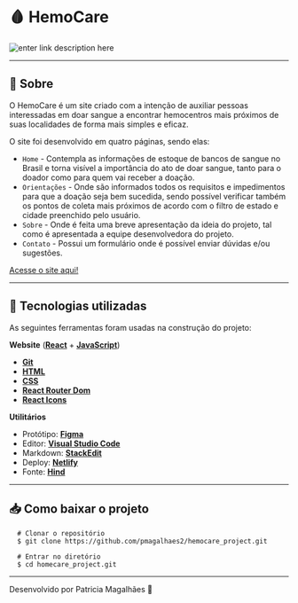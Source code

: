 #  🩸 HemoCare

![enter link description here](https://github.com/pmagalhaes2/hemocare_project/blob/main/src/assets/hemo_care.gif?raw=true)

---

##  📜  Sobre

O HemoCare é um site criado com a intenção de auxiliar pessoas interessadas em doar sangue a encontrar hemocentros mais próximos de suas localidades de forma mais simples e eficaz.

O site foi desenvolvido em quatro páginas, sendo elas:

-  `Home` -  Contempla as informações de estoque de bancos de sangue no Brasil e torna visível a importância do ato de doar sangue, tanto para o doador como para quem vai receber a doação. 
 -  `Orientações` - Onde são informados todos os requisitos e impedimentos para que a doação seja bem sucedida, sendo possível verificar também os pontos de coleta mais próximos de acordo com o filtro de estado e cidade preenchido pelo usuário.
 - `Sobre` - Onde é feita uma breve apresentação da ideia do projeto, tal como é apresentada a equipe desenvolvedora do projeto.
-  `Contato` - Possui um formulário onde é possível enviar dúvidas e/ou sugestões.

[Acesse o site aqui!](https://hemo-care.netlify.app/)


---

## 🚀 Tecnologias utilizadas
As seguintes ferramentas foram usadas na construção do projeto:

**Website** (**[React](https://reactjs.org/)** + **[JavaScript](https://developer.mozilla.org/en-US/docs/Web/JavaScript)**)
- **[Git](https://git-scm.com/doc)**
- **[HTML](https://developer.mozilla.org/pt-BR/docs/Web/HTML)**
- **[CSS](https://developer.mozilla.org/pt-BR/docs/Web/CSS)**
-   **[React Router Dom](https://github.com/ReactTraining/react-router/tree/master/packages/react-router-dom)**
-   **[React Icons](https://react-icons.github.io/react-icons/)**

**Utilitários**
- Protótipo: **[Figma](https://www.figma.com/)**
- Editor: **[Visual Studio Code](https://code.visualstudio.com/)**
- Markdown: **[StackEdit](https://stackedit.io/)**
- Deploy: **[Netlify](https://www.netlify.com/)**
- Fonte: **[Hind](https://fonts.google.com/specimen/Hind)**

---

## 📥    Como baixar o projeto

      # Clonar o repositório
      $ git clone https://github.com/pmagalhaes2/hemocare_project.git
      
      # Entrar no diretório
      $ cd homecare_project.git

----------

Desenvolvido por Patricia Magalhães 💙
